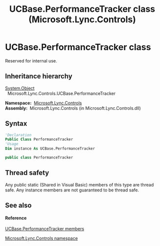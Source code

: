 ﻿---
title: UCBase.PerformanceTracker class (Microsoft.Lync.Controls)
TOCTitle: UCBase.PerformanceTracker class
ms:assetid: T:Microsoft.Lync.Controls.UCBase.PerformanceTracker_DI_3_UC_OCS14MrefLyncWPF
ms:mtpsurl: https://msdn.microsoft.com/en-us/library/microsoft.lync.controls.ucbase.performancetracker_di_3_uc_ocs14mreflyncwpf(v=office.15)
ms:contentKeyID: 48593533
ms.date: 07/28/2014
mtps_version: v=office.15
f1_keywords:
- Microsoft.Lync.Controls.UCBase.PerformanceTracker
dev_langs:
- CSharp
- JScript
- VB
- other
---

# UCBase.PerformanceTracker class

Reserved for internal use.

## Inheritance hierarchy

[System.Object](http://msdn2.microsoft.com/en-us/library/e5kfa45b)  
  Microsoft.Lync.Controls.UCBase.PerformanceTracker  

**Namespace:**  [Microsoft.Lync.Controls](microsoft-lync-controls-namespace_1.md)  
**Assembly:**  Microsoft.Lync.Controls (in Microsoft.Lync.Controls.dll)

## Syntax

``` vb
'Declaration
Public Class PerformanceTracker
'Usage
Dim instance As UCBase.PerformanceTracker
```

``` csharp
public class PerformanceTracker
```

## Thread safety

Any public static (Shared in Visual Basic) members of this type are thread safe. Any instance members are not guaranteed to be thread safe.

## See also

#### Reference

[UCBase.PerformanceTracker members](ucbase-performancetracker-members-microsoft-lync-controls_1.md)

[Microsoft.Lync.Controls namespace](microsoft-lync-controls-namespace_1.md)

